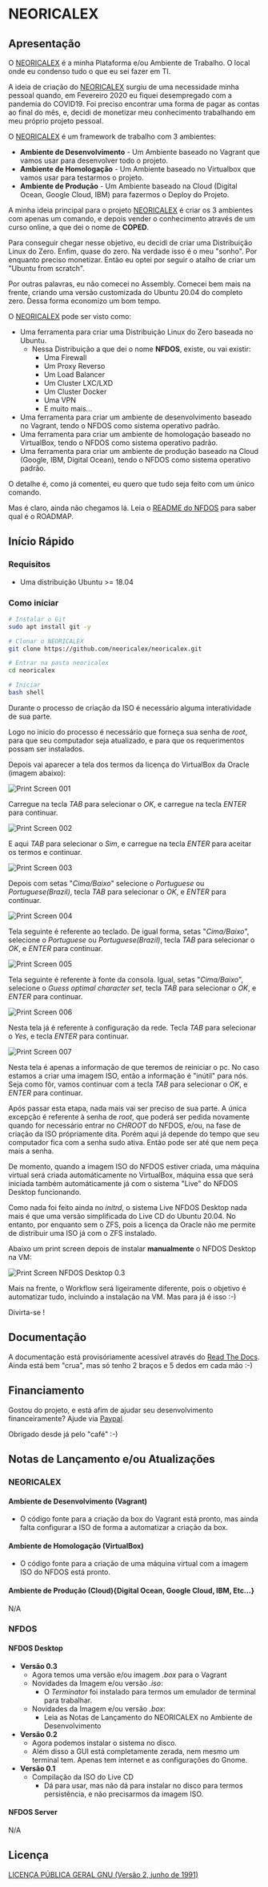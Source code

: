 # NEORICALEX

## Apresentação

O [NEORICALEX](https://neoricalex.com.br) é a minha Plataforma e/ou Ambiente de Trabalho. O local onde eu condenso tudo o que eu sei fazer em TI.

A ideia de criação do [NEORICALEX](https://neoricalex.com.br) surgiu de uma necessidade minha pessoal quando, em Fevereiro 2020 eu fiquei desempregado com a pandemia do COVID19. Foi preciso encontrar uma forma de pagar as contas ao final do mês, e, decidi de monetizar meu conhecimento trabalhando em meu próprio projeto pessoal.

O [NEORICALEX](https://neoricalex.com.br) é um framework de trabalho com 3 ambientes:
* **Ambiente de Desenvolvimento** - Um Ambiente baseado no Vagrant que vamos usar para desenvolver todo o projeto.
* **Ambiente de Homologação** - Um Ambiente baseado no Virtualbox que vamos usar para testarmos o projeto.
* **Ambiente de Produção** - Um Ambiente baseado na Cloud (Digital Ocean, Google Cloud, IBM) para fazermos o Deploy do Projeto.

A minha ideia principal para o projeto [NEORICALEX](https://neoricalex.com.br) é criar os 3 ambientes com apenas um comando, e depois vender o conhecimento através de um curso online, a que dei o nome de **COPED**.

Para conseguir chegar nesse objetivo, eu decidi de criar uma Distribuição Linux do Zero. Enfim, quase do zero. Na verdade isso é o meu "sonho". Por enquanto preciso monetizar. Então eu optei por seguir o atalho de criar um "Ubuntu from scratch".

Por outras palavras, eu não comecei no Assembly. Comecei bem mais na frente, criando uma versão customizada do Ubuntu 20.04 do completo zero. Dessa forma economizo um bom tempo.

O [NEORICALEX](https://neoricalex.com.br) pode ser visto como:

* Uma ferramenta para criar uma Distribuição Linux do Zero baseada no Ubuntu.
    * Nessa Distribuição a que dei o nome **NFDOS**, existe, ou vai existir:
        * Uma Firewall
        * Um Proxy Reverso
        * Um Load Balancer
        * Um Cluster LXC/LXD
        * Um Cluster Docker
        * Uma VPN
        * E muito mais...
* Uma ferramenta para criar um ambiente de desenvolvimento baseado no Vagrant, tendo o NFDOS como sistema operativo padrão.
* Uma ferramenta para criar um ambiente de homologação baseado no VirtualBox, tendo o NFDOS como sistema operativo padrão.
* Uma ferramenta para criar um ambiente de produção baseado na Cloud (Google, IBM, Digital Ocean), tendo o NFDOS como sistema operativo padrão.

O detalhe é, como já comentei, eu quero que tudo seja feito com um único comando.
    
Mas é claro, ainda não chegamos lá. Leia o [README do NFDOS](./dev/nfdos/iso/README.md) para saber qual é o ROADMAP.

## Início Rápido

### Requisitos

* Uma distribuição Ubuntu >= 18.04

### Como iníciar

```bash
# Instalar o Git
sudo apt install git -y

# Clonar o NEORICALEX
git clone https://github.com/neoricalex/neoricalex.git

# Entrar na pasta neoricalex
cd neoricalex

# Iniciar
bash shell
```
Durante o processo de criação da ISO é necessário alguma interatividade de sua parte.

Logo no inicio do processo é necessário que forneça sua senha de *root*, para que seu computador seja atualizado, e para que os requerimentos possam ser instalados.

Depois vai aparecer a tela dos termos da licença do VirtualBox da Oracle (imagem abaixo):

![Print Screen 001](./docs/imagens/001.png)

Carregue na tecla *TAB* para selecionar o *OK*, e carregue na tecla *ENTER* para continuar.

![Print Screen 002](./docs/imagens/002.png)

E aqui *TAB* para selecionar o *Sim*, e carregue na tecla *ENTER* para aceitar os termos e continuar.

![Print Screen 003](./docs/imagens/003.png)

Depois com setas "*Cima/Baixo*" selecione o *Portuguese* ou *Portuguese(Brazil)*, tecla *TAB* para selecionar o *OK*, e *ENTER* para continuar.

![Print Screen 004](./docs/imagens/004.png)

Tela seguinte é referente ao teclado. De igual forma, setas "*Cima/Baixo*", selecione o *Portuguese* ou *Portuguese(Brazil)*, tecla *TAB* para selecionar o *OK*, e *ENTER* para continuar.

![Print Screen 005](./docs/imagens/005.png)

Tela seguinte é referente à fonte da consola. Igual, setas "*Cima/Baixo*", selecione o *Guess optimal character set*, tecla *TAB* para selecionar o *OK*, e *ENTER* para continuar.

![Print Screen 006](./docs/imagens/006.png)

Nesta tela já é referente à configuração da rede. Tecla *TAB* para selecionar o *Yes*, e tecla *ENTER* para continuar.

![Print Screen 007](./docs/imagens/007.png)

Nesta tela é apenas a informação de que teremos de reiniciar o pc. No caso estamos a criar uma imagem ISO, então a informação é "inútil" para nós. Seja como fôr, vamos continuar com a tecla *TAB* para selecionar o *OK*, e *ENTER* para continuar.

Após passar esta etapa, nada mais vai ser preciso de sua parte. A única excepção é referente à senha de *root*, que poderá ser pedida novamente quando for necessário entrar no *CHROOT* do NFDOS, e/ou, na fase de criação da ISO própriamente dita. Porém aqui já depende do tempo que seu computador fica com a senha sudo ativa. Então pode ser até que nem peça mais a senha.

De momento, quando a imagem ISO do NFDOS estiver criada, uma máquina virtual será criada automáticamente no VirtualBox, máquina essa que será iniciada também automáticamente já com o sistema "Live" do NFDOS Desktop funcionando.

Como nada foi feito ainda no *initrd*, o sistema Live NFDOS Desktop nada mais é que uma versão simplificada do Live CD do Ubuntu 20.04. No entanto, por enquanto sem o ZFS, pois a licença da Oracle não me permite de distribuir uma ISO já com o ZFS instalado.

Abaixo um print screen depois de instalar **manualmente** o NFDOS Desktop na VM:

![Print Screen NFDOS Desktop 0.3](./docs/imagens/nfdos-0.3.png)

Mais na frente, o Workflow será ligeiramente diferente, pois o objetivo é automatizar tudo, incluindo a instalação na VM. Mas para já é isso :-)

Divirta-se !

## Documentação

A documentação está provisóriamente acessível através do [Read The Docs](https://neoricalex.readthedocs.io). Ainda está bem "crua", mas só tenho 2 braços e 5 dedos em cada mão :-)

## Financiamento

Gostou do projeto, e está afim de ajudar seu desenvolvimento financeiramente?
Ajude via [Paypal](https://www.paypal.me/AleexFL).

Obrigado desde já pelo "café" :-)

## Notas de Lançamento e/ou Atualizações

### NEORICALEX

#### Ambiente de Desenvolvimento (Vagrant)
* O código fonte para a criação da box do Vagrant está pronto, mas ainda falta configurar a ISO de forma a automatizar a criação da box.

#### Ambiente de Homologação (VirtualBox)
* O código fonte para a criação de uma máquina virtual com a imagem ISO do NFDOS está pronto.

#### Ambiente de Produção (Cloud){Digital Ocean, Google Cloud, IBM, Etc...}
N/A

### NFDOS

#### NFDOS Desktop
* **Versão 0.3**
    * Agora temos uma versão e/ou imagem *.box* para o Vagrant
    * Novidades da Imagem e/ou versão *.iso*:
        * O *Terminator* foi instalado para termos um emulador de terminal para trabalhar.
    * Novidades da Imagem e/ou versão *.box*:
        * Leia as Notas de Lançamento do NEORICALEX no Ambiente de Desenvolvimento
* **Versão 0.2**
    * Agora podemos instalar o sistema no disco.
    * Além disso a GUI está completamente zerada, nem mesmo um terminal tem. Apenas tem internet e as configurações do Gnome.
* **Versão 0.1**
    * Compilação da ISO do Live CD
        * Dá para usar, mas não dá para instalar no disco para termos persistência, e não precisarmos da imagem ISO.
#### NFDOS Server
N/A

## Licença

[LICENÇA PÚBLICA GERAL GNU (Versão 2, junho de 1991)](./LICENSE)
